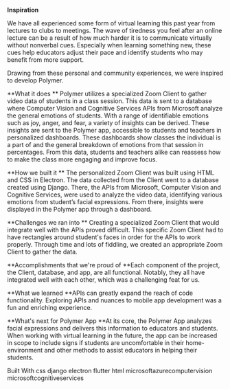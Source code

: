 **Inspiration**

We have all experienced some form of virtual learning this past year from lectures to clubs to meetings. The wave of tiredness you feel after an online lecture can be a result of how much harder it is to communicate virtually without nonverbal cues. Especially when learning something new, these cues help educators adjust their pace and identify students who may benefit from more support.

Drawing from these personal and community experiences, we were inspired to develop Polymer.

**What it does
**
Polymer utilizes a specialized Zoom Client to gather video data of students in a class session. This data is sent to a database where Computer Vision and Cognitive Services APIs from Microsoft analyze the general emotions of students. With a range of identifiable emotions such as joy, anger, and fear, a variety of insights can be derived. These insights are sent to the Polymer app, accessible to students and teachers in personalized dashboards. These dashboards show classes the individual is a part of and the general breakdown of emotions from that session in percentages. From this data, students and teachers alike can reassess how to make the class more engaging and improve focus.

**How we built it
**
The personalized Zoom Client was built using HTML and CSS in Electron. The data collected from the Client went to a database created using Django. There, the APIs from Microsoft, Computer Vision and Cognitive Services, were used to analyze the video data, identifying various emotions from student’s facial expressions. From there, insights were displayed in the Polymer app through a dashboard.

**Challenges we ran into
**
Creating a specialized Zoom Client that would integrate well with the APIs proved difficult. This specific Zoom Client had to have rectangles around student's faces in order for the APIs to work properly. Through time and lots of fiddling, we created an appropriate Zoom Client to gather the data.

**Accomplishments that we're proud of
**Each component of the project, the Client, database, and app, are all functional. Notably, they all have integrated well with each other, which was a challenging feat for us.

**What we learned
**APIs can greatly expand the reach of code functionality. Exploring APIs and nuances to mobile app development was a fun and enriching experience.

**What's next for Polymer App
**At its core, the Polymer App analyzes facial expressions and delivers this information to educators and students. When working with virtual learning in the future, the app can be increased in scope to include signs if students are uncomfortable in their home-environment and other methods to assist educators in helping their students.

Built With
css
django
electron
flutter
html
microsoftazurecomputervision
microsoftcognitiveservices
